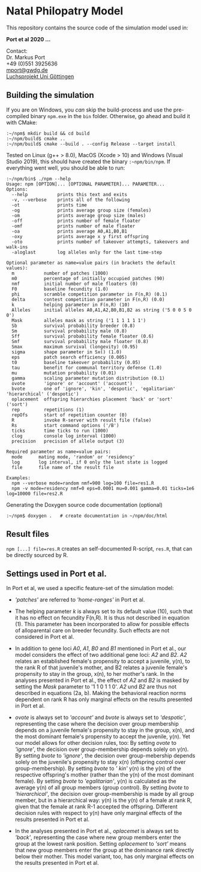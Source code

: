 # Natal Philopatry Model

This repository contains the source code of the simulation model used in:

**Port et al 2020 ...**

Contact:  
Dr. Markus Port  
+49 (0)551 3925636  
mport@gwdg.de  
[Luchsprojekt Uni Göttingen](http://www.uni-goettingen.de/de/das+luchsprojekt+der+universität/627418.html)  

## Building the simulation

If you are on Windows, you *can* skip the build-process and use the pre-compiled binary `npm.exe` in the `bin` folder. Otherwise, go ahead and build it with CMake:

```
:~/npm$ mkdir build && cd build
:~/npm/build$ cmake ..
:~/npm/build$ cmake --build . --config Release --target install
```

Tested on Linux (g++ > 8.0), MacOS (Xcode > 10) and Windows (Visual Studio 2019), this should have created the binary `:~npm/bin/npm`. If everything went well, you should be able to run:

```
:~/npm/bin$ ./npm --help
Usage: npm [OPTION]... [OPTIONAL PARAMETER]... PARAMETER...
Options:
  --help           prints this text and exits
  -v, --verbose    prints all of the following
  -ot              prints time
  -og              prints average group size (females)
  -om              prints average group size (males)
  -off             prints number of female floater
  -omf             prints number of male floater
  -oa              prints average A0,A1,B0,B1
  -oxy             prints average x y first offspring
  -oto             prints number of takeover attempts, takeovers and walk-ins
  -aloglast        log alleles only for the last time-step

Optional parameter as name=value pairs (in brackets the default values):
  m           number of patches (1000)
  m0          percentage of initially occupied patches (90)
  nmf         initial number of male floaters (0)
  F0          baseline fecundity (1.0)
  phi         scramble competition parameter in F(n,R) (0.1)
  delta       contest competition parameter in F(n,R) (0.0)
  k           helping parameter in F(n,R) (10)
  Alleles     initial alleles A0,A1,A2,B0,B1,B2 as string ('5 0 0 5 0 0')
  Mask        alleles mask as string ('1 1 1 1 1 1')
  Sb          survival probability breeder (0.8)
  Sm          survival probability male (0.8)
  Sff         survival probability female floater (0.6)
  Smf         survival probability male floater (0.8)
  Smax        maximum survival (longevity) (0.95)
  sigma       shape parameter in Sx() (1.0)
  eps         patch search efficiency (0.005)
  t0          baseline takeover probability (0.05)
  tau         benefit for communal territory defense (1.0)
  mu          mutation probability (0.01)
  gamma       scaling parameter mutation distribution (0.1)
  ovote       'ignore' or 'account' ('account')
  bvote       one of 'ignore', 'kin', 'despotic', 'egalitarian' 'hierarchical' ('despotic')
  oplacement  offspring hierarchies placement 'back' or 'sort' ('sort')
  rep         repetitions (1)
  repOfs      start of repetition counter (0)
  R           invoke R-server with result file (false)
  Rs          start command options ('/B')
  ticks       time ticks to run (1000)
  clog        console log interval (1000)
  precision   precision of allele output (3)

Required parameter as name=value pairs:
  mode      mating mode, 'random' or 'residency'
  log       log interval, if 0 only the last state is logged
  file      file name of the result file

Examples:
  npm --verbose mode=random nmf=900 log=100 file=res1.R
  npm -v mode=residency nmf=0 eps=0.0001 mu=0.001 gamma=0.01 ticks=1e6 log=10000 file=res2.R
```
Generating the Doxygen source code documentation (optional)
```
:~/npm$ doxygen .   # create documentation in ~/npm/doc/html
```

## Result files

`npm [...] file=res.R` creates an self-documented R-script, `res.R`, that can be directly sourced by R.

## Settings used in Port et al.

In Port et al, we used a specific feature-set of the simulation model:

* *'patches'* are referred to *'home-ranges'* in Port et al.

* The helping parameter *k* is always set to its default value (10), such that it has no effect on fecundity F(n,R). It is thus not described in equation (1). This parameter has been incorporated to allow for possible effects of alloparental care on breeder fecundity. Such effects are not considered in Port et al.

* In addition to gene loci *A0*, *A1*, *B0* and *B1* mentioned in Port et al., our model considers the effect of two additional gene loci: *A2* and *B2*. *A2* relates an established female's propensity to accept a juvenile, y(n), to the rank R of that juvenile's mother, and B2 relates a juvenile female's propensity to stay in the group, x(n), to her mother's rank. In the analyses presented in Port et al., the effect of *A2* and *B2* is masked by setting the *Mask* parameter to '1 1 0 1 1 0'. *A2* und *B2* are thus not described in equations (2a, b). Making the behavioral reaction norms dependent on rank R has only marginal effects on the results presented in Port et al.

* *ovote* is always set to *'account'* and *bvote* is always set to *'despotic'*, representing the case where the decision over group membership depends on a juvenile female's propensity to stay in the group, x(n), and the most dominant female's propensity to accept the juvenile, y(n). Yet our model allows for other decision rules, too: By setting *ovote* to *'ignore'*, the decision over group-membership depends solely on y(n). By setting *bvote* to *'ignore'*, the decision over group-mebership depends solely on the juvenile's propensity to stay x(n) (offspring control over group-membership). By setting *bvote* to *'
kin'* y(n) is the y(n) of the respective offspring's mother (rather than the y(n) of the most dominant female). By setting *bvote* to *'egalitarian'*, y(n) is calculated as the average y(n) of all group members (group control). By setting *bvote* to *'hierarchical'*, the decision over group-membership is made by all group member, but in a hierarchical way: y(n) is the y(n) of a female at rank R, given that the female at rank R-1 accepted the offspring. Different decision rules with respect to y(n) have only marginal effects of the results presented in Port et al.

* In the analyses presented in Port et al., *oplacemet* is always set to *'back'*, representing the case where new group members enter the group at the lowest rank position. Setting *oplacement* to *'sort'* means that new group members enter the group at the dominance rank directly below their mother. This model variant, too, has only marginal effects on the results presented in Port et al.
